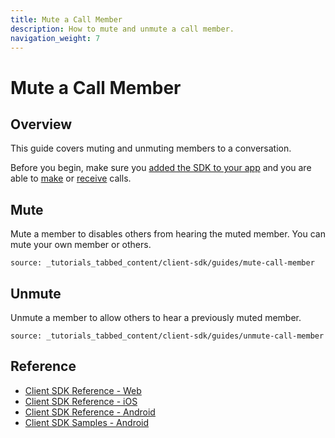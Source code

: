 ```yaml
---
title: Mute a Call Member
description: How to mute and unmute a call member.
navigation_weight: 7
---
```



# Mute a Call Member

## Overview

This guide covers muting and unmuting members to a conversation.

Before you begin, make sure you [added the SDK to your app](/client-sdk/setup/add-sdk-to-your-app) and you are able to [make](/client-sdk/in-app-voice/guides/make-call) or [receive](/client-sdk/in-app-voice/guides/receive-call) calls.

## Mute

Mute a member to disables others from hearing the muted member. You can mute your own member or others.

```tabbed_content
source: _tutorials_tabbed_content/client-sdk/guides/mute-call-member
```

## Unmute

Unmute a member to allow others to hear a previously muted member.

```tabbed_content
source: _tutorials_tabbed_content/client-sdk/guides/unmute-call-member
```

## Reference

* [Client SDK Reference - Web](/sdk/client-sdk/javascript)
* [Client SDK Reference - iOS](/sdk/client-sdk/ios)
* [Client SDK Reference - Android](/sdk/client-sdk/android)
* [Client SDK Samples - Android](https://github.com/nexmo-community/client-sdk-android-samples)
